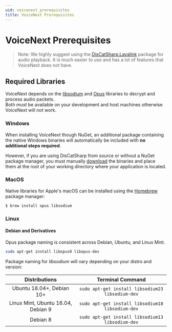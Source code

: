 ```yaml
---
uid: voicenext_prerequisites
title: VoiceNext Prerequisites
---
```


# VoiceNext Prerequisites

> Note: We highly suggest using the [DisCatSharp.Lavalink](xref:audio_lavalink_configuration) package for audio playback. It is much easier to use and has a lot of features that VoiceNext does not have.

## Required Libraries
VoiceNext depends on the [libsodium](https://github.com/jedisct1/libsodium) and [Opus](https://opus-codec.org/) libraries to decrypt and process audio packets.<br/>
Both *must* be available on your development and host machines otherwise VoiceNext will *not* work.


### Windows
When installing VoiceNext though NuGet, an additional package containing the native Windows binaries  will automatically be included with **no additional steps required**.

However, if you are using DisCatSharp from source or without a NuGet package manager, you must manually [download](xref:natives) the binaries and place them at the root of your working directory where your application is located.

### MacOS
Native libraries for Apple's macOS can be installed using the [Homebrew](https://brew.sh) package manager:
```console
$ brew install opus libsodium
```

### Linux


#### Debian and Derivatives
Opus package naming is consistent across Debian, Ubuntu, and Linux Mint.
```bash
sudo apt-get install libopus0 libopus-dev
```

Package naming for *libsodium* will vary depending on your distro and version:

Distributions|Terminal Command
:---:|:---:
Ubuntu 18.04+, Debian 10+|`sudo apt-get install libsodium23 libsodium-dev`
Linux Mint, Ubuntu 16.04, Debian 9 |`sudo apt-get install libsodium18 libsodium-dev`
Debian 8|`sudo apt-get install libsodium13 libsodium-dev`
